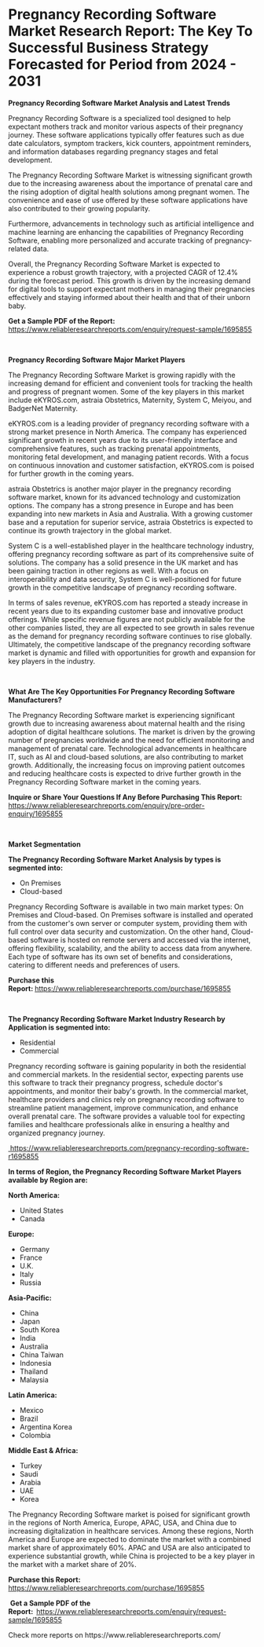 <p><h1>Pregnancy Recording Software Market Research Report: The Key To Successful Business Strategy Forecasted for Period from 2024 - 2031</h1></p><p><strong>Pregnancy Recording Software Market Analysis and Latest Trends</strong></p>
<p><p>Pregnancy Recording Software is a specialized tool designed to help expectant mothers track and monitor various aspects of their pregnancy journey. These software applications typically offer features such as due date calculators, symptom trackers, kick counters, appointment reminders, and information databases regarding pregnancy stages and fetal development.</p><p>The Pregnancy Recording Software Market is witnessing significant growth due to the increasing awareness about the importance of prenatal care and the rising adoption of digital health solutions among pregnant women. The convenience and ease of use offered by these software applications have also contributed to their growing popularity.</p><p>Furthermore, advancements in technology such as artificial intelligence and machine learning are enhancing the capabilities of Pregnancy Recording Software, enabling more personalized and accurate tracking of pregnancy-related data.</p><p>Overall, the Pregnancy Recording Software Market is expected to experience a robust growth trajectory, with a projected CAGR of 12.4% during the forecast period. This growth is driven by the increasing demand for digital tools to support expectant mothers in managing their pregnancies effectively and staying informed about their health and that of their unborn baby.</p></p>
<p><strong>Get a Sample PDF of the Report:&nbsp;</strong> <a href="https://www.reliableresearchreports.com/enquiry/request-sample/1695855">https://www.reliableresearchreports.com/enquiry/request-sample/1695855</a></p>
<p>&nbsp;</p>
<p><strong>Pregnancy Recording Software Major Market Players</strong></p>
<p><p>The Pregnancy Recording Software Market is growing rapidly with the increasing demand for efficient and convenient tools for tracking the health and progress of pregnant women. Some of the key players in this market include eKYROS.com, astraia Obstetrics, Maternity, System C, Meiyou, and BadgerNet Maternity.</p><p>eKYROS.com is a leading provider of pregnancy recording software with a strong market presence in North America. The company has experienced significant growth in recent years due to its user-friendly interface and comprehensive features, such as tracking prenatal appointments, monitoring fetal development, and managing patient records. With a focus on continuous innovation and customer satisfaction, eKYROS.com is poised for further growth in the coming years.</p><p>astraia Obstetrics is another major player in the pregnancy recording software market, known for its advanced technology and customization options. The company has a strong presence in Europe and has been expanding into new markets in Asia and Australia. With a growing customer base and a reputation for superior service, astraia Obstetrics is expected to continue its growth trajectory in the global market.</p><p>System C is a well-established player in the healthcare technology industry, offering pregnancy recording software as part of its comprehensive suite of solutions. The company has a solid presence in the UK market and has been gaining traction in other regions as well. With a focus on interoperability and data security, System C is well-positioned for future growth in the competitive landscape of pregnancy recording software.</p><p>In terms of sales revenue, eKYROS.com has reported a steady increase in recent years due to its expanding customer base and innovative product offerings. While specific revenue figures are not publicly available for the other companies listed, they are all expected to see growth in sales revenue as the demand for pregnancy recording software continues to rise globally. Ultimately, the competitive landscape of the pregnancy recording software market is dynamic and filled with opportunities for growth and expansion for key players in the industry.</p></p>
<p>&nbsp;</p>
<p><strong>What Are The Key Opportunities For Pregnancy Recording Software Manufacturers?</strong></p>
<p><p>The Pregnancy Recording Software market is experiencing significant growth due to increasing awareness about maternal health and the rising adoption of digital healthcare solutions. The market is driven by the growing number of pregnancies worldwide and the need for efficient monitoring and management of prenatal care. Technological advancements in healthcare IT, such as AI and cloud-based solutions, are also contributing to market growth. Additionally, the increasing focus on improving patient outcomes and reducing healthcare costs is expected to drive further growth in the Pregnancy Recording Software market in the coming years.</p></p>
<p><strong>Inquire or Share Your Questions If Any Before Purchasing This Report:</strong> <a href="https://www.reliableresearchreports.com/enquiry/pre-order-enquiry/1695855">https://www.reliableresearchreports.com/enquiry/pre-order-enquiry/1695855</a></p>
<p>&nbsp;</p>
<p><strong>Market Segmentation</strong></p>
<p><strong>The Pregnancy Recording Software Market Analysis by types is segmented into:</strong></p>
<p><ul><li>On Premises</li><li>Cloud-based</li></ul></p>
<p><p>Pregnancy Recording Software is available in two main market types: On Premises and Cloud-based. On Premises software is installed and operated from the customer's own server or computer system, providing them with full control over data security and customization. On the other hand, Cloud-based software is hosted on remote servers and accessed via the internet, offering flexibility, scalability, and the ability to access data from anywhere. Each type of software has its own set of benefits and considerations, catering to different needs and preferences of users.</p></p>
<p><strong>Purchase this Report:&nbsp;</strong><a href="https://www.reliableresearchreports.com/purchase/1695855">https://www.reliableresearchreports.com/purchase/1695855</a></p>
<p>&nbsp;</p>
<p><strong>The Pregnancy Recording Software Market Industry Research by Application is segmented into:</strong></p>
<p><ul><li>Residential</li><li>Commercial</li></ul></p>
<p><p>Pregnancy recording software is gaining popularity in both the residential and commercial markets. In the residential sector, expecting parents use this software to track their pregnancy progress, schedule doctor's appointments, and monitor their baby's growth. In the commercial market, healthcare providers and clinics rely on pregnancy recording software to streamline patient management, improve communication, and enhance overall prenatal care. The software provides a valuable tool for expecting families and healthcare professionals alike in ensuring a healthy and organized pregnancy journey.</p></p>
<p><a href="https://www.reliableresearchreports.com/pregnancy-recording-software-r1695855">&nbsp;https://www.reliableresearchreports.com/pregnancy-recording-software-r1695855</a></p>
<p><strong>In terms of Region, the Pregnancy Recording Software Market Players available by Region are:</strong></p>
<p>
    <p> <strong> North America: </strong>
        <ul>
            <li>United States</li>
            <li>Canada</li>
        </ul>
        </p> 
    <p> <strong> Europe: </strong>
        <ul>
            <li>Germany</li>
            <li>France</li>
            <li>U.K.</li>
            <li>Italy</li>
            <li>Russia</li>
        </ul>
        </p> 
    <p> <strong> Asia-Pacific: </strong>
        <ul>
            <li>China</li>
            <li>Japan</li>
            <li>South Korea</li>
            <li>India</li>
            <li>Australia</li>
            <li>China Taiwan</li>
            <li>Indonesia</li>
            <li>Thailand</li>
            <li>Malaysia</li>
        </ul>
        </p> 
    <p> <strong> Latin America: </strong>
        <ul>
            <li>Mexico</li>
            <li>Brazil</li>
            <li>Argentina Korea</li>
            <li>Colombia</li>
        </ul>
        </p> 
    <p> <strong> Middle East & Africa: </strong>
        <ul>
            <li>Turkey</li>
            <li>Saudi</li>
            <li>Arabia</li>
            <li>UAE</li>
            <li>Korea</li>
        </ul>
    </p>
    </p>
<p><p>The Pregnancy Recording Software market is poised for significant growth in the regions of North America, Europe, APAC, USA, and China due to increasing digitalization in healthcare services. Among these regions, North America and Europe are expected to dominate the market with a combined market share of approximately 60%. APAC and USA are also anticipated to experience substantial growth, while China is projected to be a key player in the market with a market share of 20%.</p></p>
<p><strong>Purchase this Report: </strong><a href="https://www.reliableresearchreports.com/purchase/1695855">https://www.reliableresearchreports.com/purchase/1695855</a></p>
<p>&nbsp;<strong>Get a Sample PDF of the Report:&nbsp;&nbsp;</strong><a href="https://www.reliableresearchreports.com/enquiry/request-sample/1695855">https://www.reliableresearchreports.com/enquiry/request-sample/1695855</a></p>
<p><strong></strong></p>
<p>Check more reports on https://www.reliableresearchreports.com/</p>